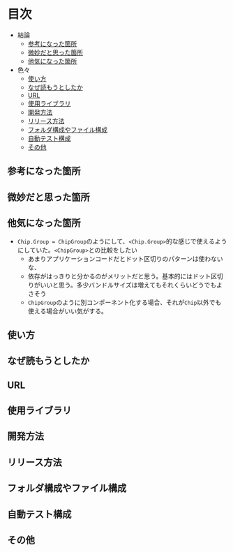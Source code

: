 # 目次

- 結論
  - [参考になった箇所](#参考になった箇所)
  - [微妙だと思った箇所](#微妙だと思った箇所)
  - [他気になった箇所](#他気になった箇所)
- 色々
  - [使い方](#使い方)
  - [なぜ読もうとしたか](#なぜ読もうとしたか)
  - [URL](#url)
  - [使用ライブラリ](#使用ライブラリ)
  - [開発方法](#開発方法)
  - [リリース方法](#リリース方法)
  - [フォルダ構成やファイル構成](#フォルダ構成やファイル構成)
  - [自動テスト構成](#自動テスト構成)
  - [その他](#その他)

## 参考になった箇所

## 微妙だと思った箇所

## 他気になった箇所

- `Chip.Group = ChipGroup`のようにして、`<Chip.Group>`的な感じで使えるようにしていた。`<ChipGroup>`との比較をしたい
  - あまりアプリケーションコードだとドット区切りのパターンは使わないな、
  - 依存がはっきりと分かるのがメリットだと思う。基本的にはドット区切りがいいと思う。多少バンドルサイズは増えてもそれくらいどうでもよさそう
  - `ChipGroup`のように別コンポーネント化する場合、それが`Chip`以外でも使える場合がいい気がする。

## 使い方

## なぜ読もうとしたか

## URL

## 使用ライブラリ

## 開発方法

## リリース方法

## フォルダ構成やファイル構成

## 自動テスト構成

## その他
